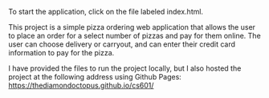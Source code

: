 To start the application, click on the file labeled index.html. 

This project is a simple pizza ordering web application that allows the user to place an order for a select number of pizzas and pay for them online. The user can choose delivery or carryout, and can enter their credit card information to pay for the pizza.

I have provided the files to run the project locally, but I also hosted the project at the following address using Github Pages:
https://thediamondoctopus.github.io/cs601/
